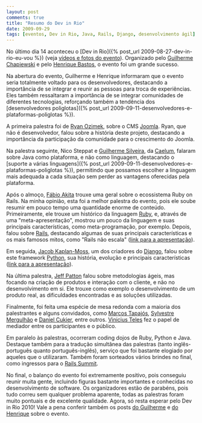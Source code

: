 ```yaml
---
layout: post
comments: true
title: "Resumo do Dev in Rio"
date: 2009-09-29
tags: [eventos, Dev in Rio, Java, Rails, Django, desenvolvimento ágil]
---
```

No último dia 14 aconteceu o [Dev in Rio]({% post_url 2009-08-27-dev-in-rio-eu-vou %}) (veja [vídeos e fotos do evento](http://gc.blog.br/2009/09/16/dev-in-rio-2009-fotos-e-videos-do-evento/)). Organizado pelo [Guilherme Chapiewski](http://gc.blog.br/) e pelo [Henrique Bastos](http://www.henriquebastos.net/), o evento foi um grande sucesso.

Na abertura do evento, Guilherme e Henrique informaram que o evento seria totalmente voltado para os desenvolvedores, destacando a importância de se integrar e reunir as pessoas para troca de experiências. Eles também ressaltaram a importância de se integrar comunidades de diferentes tecnologias, reforçando também a tendência dos [desenvolvedores poliglotas]({% post_url 2009-09-11-desenvolvedores-e-plataformas-poliglotas %}).

A primeira palestra foi de [Ryan Ozimek](http://www.picnet.net/blog/author/cozimek), sobre o CMS [Joomla](http://www.joomla.org/). Ryan, que não é desenvolvedor, falou sobre a história deste projeto, destacando a importância da participação da comunidade para o crescimento do Joomla.

Na palestra seguinte, Nico Steppat e [Guilherme Silveira](http://guilhermesilveira.wordpress.com/), da [Caelum](http://blog.caelum.com.br/), falaram sobre Java como plataforma, e não como linguagem, destacando o [suporte a várias linguagens]({% post_url 2009-09-11-desenvolvedores-e-plataformas-poliglotas %}), permitindo que possamos escolher a linguagem mais adequada a cada situação sem perder as vantagens oferecidas pela plataforma.

Após o almoço, [Fábio Akita](http://www.akitaonrails.com/) trouxe uma geral sobre o ecossistema Ruby on Rails. Na minha opinião, esta foi a melhor palestra do evento, pois ele soube resumir em pouco tempo uma quantidade enorme de conteúdo. Primeiramente, ele trouxe um histórico da linguagem [Ruby](http://www.ruby-lang.org/), e, através de uma "meta-apresentação", mostrou um pouco da linguagem e suas principais características, como meta-programação, por exemplo. Depois, falou sobre [Rails](http://rubyonrails.org/), destacando algumas de suas principais características e os mais famosos mitos, como "Rails não escala" ([link para a apresentação](http://www.slideshare.net/akitaonrails/dev-in-rio-2009)).

Em seguida, [Jacob Kaplan-Moss](http://www.jacobian.org/), um dos criadores do [Django](http://www.djangoproject.com/), falou sobre este framework [Python](http://www.python.org/), sua história, evolução e principais características ([link para a apresentação](http://jacobian.org/speaking/dev-rio-2009/django-intro/)).

Na última palestra, [Jeff Patton](http://www.agileproductdesign.com/) falou sobre metodologias ágeis, mas focando na criação de produtos e interação com o cliente, e não no desenvolvimento em si. Ele trouxe como exemplo o desenvolvimento de um produto real, as dificuldades encontradas e as soluções utilizadas.

Finalmente, foi feita uma espécie de mesa redonda com a maioria dos palestrantes e alguns convidados, como [Marcos Tapajós](http://tapajos.me/), [Sylvestre Mergulhão](http://mergulhao.info/) e [Daniel Cukier](http://agileandart.blogspot.com/), entre outros. [Vinicius Teles](http://www.improveit.com.br/) fez o papel de mediador entre os participantes e o público.

Em paralelo às palestras, ocorreram coding dojos de Ruby, Python e Java. Destaque também para a tradução simultânea das palestras (tanto inglês-português quanto português-inglês), serviço que foi bastante elogiado por aqueles que o utilizaram. Também foram sorteados vários brindes no final, como ingressos para o [Rails Summit](http://www.railssummit.com.br/).

No final, o balanço do evento foi extremamente positivo, pois conseguiu reunir muita gente, incluindo figuras bastante importantes e conhecidas no desenvolvimento de software. Os organizadores estão de parabéns, pois tudo correu sem qualquer problema aparente, todas as palestras foram muito pontuais e de excelente qualidade. Agora, só resta esperar pelo Dev in Rio 2010! Vale a pena conferir também os posts [do Guilherme](http://gc.blog.br/2009/09/26/dev-in-rio-2009-balanco-do-evento/) e [do Henrique](http://henriquebastos.net/2009/09/26/balanco-do-dev-in-rio-2009/) sobre o evento.
